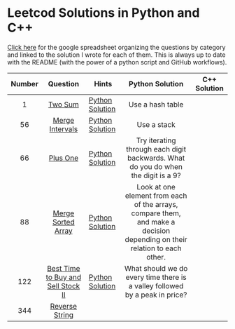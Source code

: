 # Leetcod Solutions in Python and C++
[Click here](https://docs.google.com/spreadsheets/d/1EmRVQ2KEknTREwNd4-2qbSzScHMvgzDT0yGGT5u-yA8/edit?usp=sharing) for the google spreadsheet
organizing the questions by category and linked to the solution I wrote for each of them. This is always up to date with the README (with the power of a python script and GitHub workflows).

| Number | Question | Hints | Python Solution | C++ Solution |
|:------:|:--------:|-------|:---------------:|:------------:|
| 1 |[Two Sum](https://leetcode.com/problems/two-sum/) | [Python Solution](https://github.com/codethecoffee/leetcode-python-solutions/blob/master/1-Two%20Sum.py) | Use a hash table |
| 56 |[Merge Intervals](https://leetcode.com/problems/merge-intervals/)|[Python Solution](https://github.com/codethecoffee/leetcode-python-solutions/blob/master/56-Merge%20Intervals.py)| Use a stack |
| 66 | [Plus One](https://leetcode.com/problems/plus-one/) | [Python Solution](https://github.com/codethecoffee/leetcode-python-solutions/blob/master/66-Plus%20One.py)| Try iterating through each digit backwards. What do you do when the digit is a 9? |
| 88 | [Merge Sorted Array](https://leetcode.com/problems/merge-sorted-array/) | [Python Solution](https://leetcode.com/problems/merge-sorted-array/)| Look at one element from each of the arrays, compare them, and make a decision depending on their relation to each other. |
| 122 | [Best Time to Buy and Sell Stock II](https://leetcode.com/problems/best-time-to-buy-and-sell-stock-ii/solution/) | [Python Solution](https://github.com/codethecoffee/leetcode-python-solutions/blob/master/122-Best%20Time%20to%20Buy%20and%20Sell%20Stock.py)| What should we do every time there is a valley followed by a peak in price? |
| 344 | [Reverse String](https://leetcode.com/problems/reverse-string) | |
